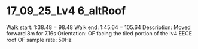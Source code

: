 # 17_09_25_Lv4 6_altRoof

Walk start: 1:38.48 = 98.48
Walk end: 1:45.64 = 105.64
Description: Moved forward 8m for 7.16s
Orientation: OF facing the tiled portion of the lv4 EECE roof
OF sample rate: 50Hz